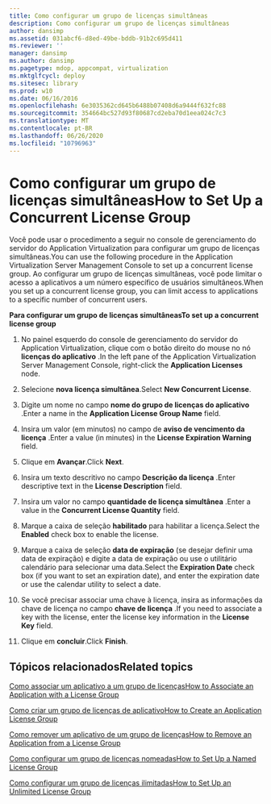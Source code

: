 ```yaml
---
title: Como configurar um grupo de licenças simultâneas
description: Como configurar um grupo de licenças simultâneas
author: dansimp
ms.assetid: 031abcf6-d8ed-49be-bddb-91b2c695d411
ms.reviewer: ''
manager: dansimp
ms.author: dansimp
ms.pagetype: mdop, appcompat, virtualization
ms.mktglfcycl: deploy
ms.sitesec: library
ms.prod: w10
ms.date: 06/16/2016
ms.openlocfilehash: 6e3035362cd645b6488b07408d6a9444f632fc88
ms.sourcegitcommit: 354664bc527d93f80687cd2eba70d1eea024c7c3
ms.translationtype: MT
ms.contentlocale: pt-BR
ms.lasthandoff: 06/26/2020
ms.locfileid: "10796963"
---
```

# <span data-ttu-id="69c85-103">Como configurar um grupo de licenças simultâneas</span><span class="sxs-lookup"><span data-stu-id="69c85-103">How to Set Up a Concurrent License Group</span></span>


<span data-ttu-id="69c85-104">Você pode usar o procedimento a seguir no console de gerenciamento do servidor do Application Virtualization para configurar um grupo de licenças simultâneas.</span><span class="sxs-lookup"><span data-stu-id="69c85-104">You can use the following procedure in the Application Virtualization Server Management Console to set up a concurrent license group.</span></span> <span data-ttu-id="69c85-105">Ao configurar um grupo de licenças simultâneas, você pode limitar o acesso a aplicativos a um número específico de usuários simultâneos.</span><span class="sxs-lookup"><span data-stu-id="69c85-105">When you set up a concurrent license group, you can limit access to applications to a specific number of concurrent users.</span></span>

**<span data-ttu-id="69c85-106">Para configurar um grupo de licenças simultâneas</span><span class="sxs-lookup"><span data-stu-id="69c85-106">To set up a concurrent license group</span></span>**

1.  <span data-ttu-id="69c85-107">No painel esquerdo do console de gerenciamento do servidor do Application Virtualization, clique com o botão direito do mouse no nó **licenças do aplicativo** .</span><span class="sxs-lookup"><span data-stu-id="69c85-107">In the left pane of the Application Virtualization Server Management Console, right-click the **Application Licenses** node.</span></span>

2.  <span data-ttu-id="69c85-108">Selecione **nova licença simultânea**.</span><span class="sxs-lookup"><span data-stu-id="69c85-108">Select **New Concurrent License**.</span></span>

3.  <span data-ttu-id="69c85-109">Digite um nome no campo **nome do grupo de licenças do aplicativo** .</span><span class="sxs-lookup"><span data-stu-id="69c85-109">Enter a name in the **Application License Group Name** field.</span></span>

4.  <span data-ttu-id="69c85-110">Insira um valor (em minutos) no campo de **aviso de vencimento da licença** .</span><span class="sxs-lookup"><span data-stu-id="69c85-110">Enter a value (in minutes) in the **License Expiration Warning** field.</span></span>

5.  <span data-ttu-id="69c85-111">Clique em **Avançar**.</span><span class="sxs-lookup"><span data-stu-id="69c85-111">Click **Next**.</span></span>

6.  <span data-ttu-id="69c85-112">Insira um texto descritivo no campo **Descrição da licença** .</span><span class="sxs-lookup"><span data-stu-id="69c85-112">Enter descriptive text in the **License Description** field.</span></span>

7.  <span data-ttu-id="69c85-113">Insira um valor no campo **quantidade de licença simultânea** .</span><span class="sxs-lookup"><span data-stu-id="69c85-113">Enter a value in the **Concurrent License Quantity** field.</span></span>

8.  <span data-ttu-id="69c85-114">Marque a caixa de seleção **habilitado** para habilitar a licença.</span><span class="sxs-lookup"><span data-stu-id="69c85-114">Select the **Enabled** check box to enable the license.</span></span>

9.  <span data-ttu-id="69c85-115">Marque a caixa de seleção **data de expiração** (se desejar definir uma data de expiração) e digite a data de expiração ou use o utilitário calendário para selecionar uma data.</span><span class="sxs-lookup"><span data-stu-id="69c85-115">Select the **Expiration Date** check box (if you want to set an expiration date), and enter the expiration date or use the calendar utility to select a date.</span></span>

10. <span data-ttu-id="69c85-116">Se você precisar associar uma chave à licença, insira as informações da chave de licença no campo **chave de licença** .</span><span class="sxs-lookup"><span data-stu-id="69c85-116">If you need to associate a key with the license, enter the license key information in the **License Key** field.</span></span>

11. <span data-ttu-id="69c85-117">Clique em **concluir**.</span><span class="sxs-lookup"><span data-stu-id="69c85-117">Click **Finish**.</span></span>

## <span data-ttu-id="69c85-118">Tópicos relacionados</span><span class="sxs-lookup"><span data-stu-id="69c85-118">Related topics</span></span>


[<span data-ttu-id="69c85-119">Como associar um aplicativo a um grupo de licenças</span><span class="sxs-lookup"><span data-stu-id="69c85-119">How to Associate an Application with a License Group</span></span>](how-to-associate-an-application-with-a-license-group.md)

[<span data-ttu-id="69c85-120">Como criar um grupo de licenças de aplicativo</span><span class="sxs-lookup"><span data-stu-id="69c85-120">How to Create an Application License Group</span></span>](how-to-create-an-application-license-group.md)

[<span data-ttu-id="69c85-121">Como remover um aplicativo de um grupo de licenças</span><span class="sxs-lookup"><span data-stu-id="69c85-121">How to Remove an Application from a License Group</span></span>](how-to-remove-an-application-from-a-license-group.md)

[<span data-ttu-id="69c85-122">Como configurar um grupo de licenças nomeadas</span><span class="sxs-lookup"><span data-stu-id="69c85-122">How to Set Up a Named License Group</span></span>](how-to-set-up-a-named-license-group.md)

[<span data-ttu-id="69c85-123">Como configurar um grupo de licenças ilimitadas</span><span class="sxs-lookup"><span data-stu-id="69c85-123">How to Set Up an Unlimited License Group</span></span>](how-to-set-up-an-unlimited-license-group.md)

 

 





